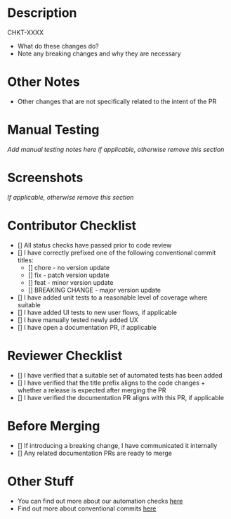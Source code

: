 # Description

CHKT-XXXX

- What do these changes do?
- Note any breaking changes and why they are necessary

# Other Notes

- Other changes that are not specifically related to the intent of the PR

# Manual Testing

_Add manual testing notes here if applicable, otherwise remove this section_

# Screenshots

_If applicable, otherwise remove this section_

# Contributor Checklist

- []  All status checks have passed prior to code review
- []  I have correctly prefixed one of the following conventional commit titles:
    - []  chore - no version update
    - []  fix - patch version update
    - []  feat - minor version update
    - []  BREAKING CHANGE - major version update
- []  I have added unit tests to a reasonable level of coverage where suitable
- []  I have added UI tests to new user flows, if applicable
- []  I have manually tested newly added UX
- []  I have open a documentation PR, if applicable

# Reviewer Checklist

- []  I have verified that a suitable set of automated tests has been added
- []  I have verified that the title prefix aligns to the code changes + whether a release is expected after merging the PR
- []  I have verified the documentation PR aligns with this PR, if applicable

# Before Merging

- []  If introducing a breaking change, I have communicated it internally
- []  Any related documentation PRs are ready to merge

# Other Stuff

- You can find out more about our automation checks [here](https://primerio.notion.site/iOS-Automation-Checks-198a1eb0e8994d999fb696d5902d97bb)
- Find out more about conventional commits [here](https://primerio.notion.site/Conventional-Commits-6ecfd6a0269a4db2af76d9f0537936b3)